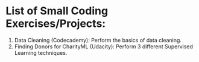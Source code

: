 # List of Small Coding Exercises/Projects:

1) Data Cleaning (Codecademy): Perform the basics of data cleaning.
2) Finding Donors for CharityML (Udacity): Perform 3 different Supervised Learning techniques.
